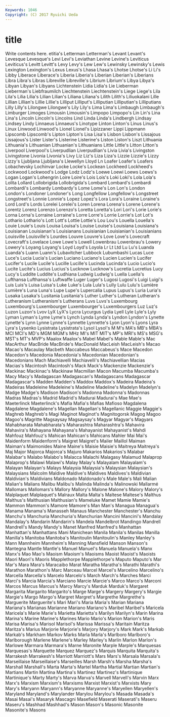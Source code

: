 ```yaml
---
Keywords: 1046 
Copyright: (C) 2017 Ryuichi Ueda
---
```


# title

Write contents here.
etitia's Letterman Letterman's Levant Levant's Levesque Levesque's Levi
Levi's Leviathan Levine Levine's Leviticus Leviticus's Levitt Levitt's Levy Levy's
Lew Lew's Lewinsky Lewinsky's Lewis Lexington Lexington's Lexus Lexus's Lhasa
Lhasa's Lhotse Lhotse's Li Li's Libby Liberace Liberace's Liberia Liberia's
Liberian Liberian's Liberians Libra Libra's Libras Libreville Libreville's Librium Librium's
Libya Libya's Libyan Libyan's Libyans Lichtenstein Lidia Lidia's Lie Lieberman
Lieberman's Liebfraumilch Liechtenstein Liechtenstein's Liege Liege's Lila Lila's Lilia Lilia's
Lilian Lilian's Liliana Liliana's Lilith Lilith's Liliuokalani Lille Lillian Lillian's
Lillie Lillie's Lilliput Lilliput's Lilliputian Lilliputian's Lilliputians Lilly Lilly's Lilongwe
Lilongwe's Lily Lily's Lima Lima's Limbaugh Limbaugh's Limburger Limoges Limousin
Limousin's Limpopo Limpopo's Lin Lin's Lina Lina's Lincoln Lincoln's Lincolns
Lind Linda Linda's Lindbergh Lindsay Lindsey Lindy Linnaeus Linnaeus's Linotype
Linton Linton's Linus Linus's Linux Linwood Linwood's Lionel Lionel's Lipizzaner
Lippi Lippmann Lipscomb Lipscomb's Lipton Lipton's Lisa Lisa's Lisbon Lisbon's
Lissajous Lissajous's Lister Lister's Listerine Listerine's Liston Liston's Liszt Lithuania
Lithuania's Lithuanian Lithuanian's Lithuanians Little Little's Litton Litton's Liverpool Liverpool's
Liverpudlian Liverpudlian's Livia Livia's Livingston Livingstone Livonia Livonia's Livy Liz
Liz's Liza Liza's Lizzie Lizzie's Lizzy Lizzy's Ljubljana Ljubljana's Llewellyn
Lloyd Ln Loafer Loafer's Loafers Lobachevsky Lochinvar Locke Locke's Lockean
Lockheed Lockheed's Lockwood Lockwood's Lodge Lodz Lodz's Loewe Loewi Loews
Loews's Logan Logan's Lohengrin Loire Loire's Lois Lois's Loki Loki's
Lola Lola's Lolita Lollard Lollobrigida Lollobrigida's Lombard Lombard's Lombardi Lombardi's
Lombardy Lombardy's Lome Lome's Lon Lon's London London's Londoner Londoner's
Long Longfellow Longfellow's Longstreet Longstreet's Lonnie Lonnie's Lopez Lopez's Lora
Lora's Loraine Loraine's Lord Lord's Lords Lorelei Lorelei's Loren Lorena
Lorena's Lorene Lorene's Lorentz Lorenz Lorenzo Lorenzo's Loretta Loretta's Lori
Lori's Lorie Lorie's Lorna Lorna's Lorraine Lorraine's Lorre Lorre's Lorrie
Lorrie's Lot Lot's Lothario Lothario's Lott Lott's Lottie Lottie's Lou
Lou's Louella Louella's Louie Louie's Louis Louisa Louisa's Louise Louise's
Louisiana Louisiana's Louisianan Louisianan's Louisianans Louisianian Louisianian's Louisianians Louisville Louisville's
Lourdes Louvre Louvre's Love Love's Lovecraft Lovecraft's Lovelace Lowe Lowe's
Lowell Lowenbrau Lowenbrau's Lowery Lowery's Loyang Loyang's Loyd Loyd's Loyola
Lr Lt Ltd Lu Lu's Luanda Luanda's Luann Luann's Lubavitcher
Lubbock Lubumbashi Lucas Luce Luce's Lucia Lucia's Lucian Luciano Luciano's
Lucien Lucien's Lucifer Lucifer's Lucile Lucile's Lucille Lucille's Lucinda Lucinda's
Lucio Lucio's Lucite Lucite's Lucius Lucius's Lucknow Lucknow's Lucretia Lucretius
Lucy Lucy's Luddite Luddite's Ludhiana Ludwig Ludwig's Luella Luella's Lufthansa
Lufthansa's Luftwaffe Luger Luger's Lugosi Lugosi's Luigi Luigi's Luis Luis's
Luisa Luisa's Luke Luke's Lula Lula's Lully Lulu Lulu's Lumière
Lumière's Luna Luna's Lupe Lupe's Lupercalia Lupus Lupus's Luria Luria's
Lusaka Lusaka's Lusitania Lusitania's Luther Luther's Lutheran Lutheran's Lutheranism Lutheranism's
Lutherans Luvs Luvs's Luxembourg Luxembourg's Luxembourger Luxembourger's Luxembourgers Luz Luz's
Luzon Luzon's Lvov LyX LyX's Lycra Lycurgus Lydia Lyell Lyle
Lyle's Lyly Lyman Lyman's Lyme Lyme's Lynch Lynda Lynda's Lyndon
Lyndon's Lynette Lynette's Lynn Lynne Lynne's Lynnette Lynnette's Lyon Lyon's
Lyons Lyra Lyra's Lysenko Lysistrata Lysistrata's Lysol Lysol's M M's
MA's MB's MBA's MCI MCI's MD's MGM MGM's MHz MI's
MIT MIT's MP's MRI's MS's MSG's MST's MT's MVP's Maalox
Maalox's Mabel Mabel's Mable Mable's Mac MacArthur MacBride MacBride's MacDonald
MacLeish MacLeish's Macao Macao's Macaulay Macbeth Maccabeus Maccabeus's Mace Macedon
Macedon's Macedonia Macedonia's Macedonian Macedonian's Macedonians Mach Machiavelli Machiavelli's Machiavellian
Macias Macias's Macintosh Macintosh's Mack Mack's Mackenzie Mackenzie's Mackinac Mackinac's
Mackinaw Macmillan Macon Macumba Macumba's Macy Macy's Madagascan Madagascan's Madagascans
Madagascar Madagascar's Madden Madden's Maddox Maddox's Madeira Madeira's Madeiras Madeleine
Madeleine's Madeline Madeline's Madelyn Madelyn's Madge Madge's Madison Madison's Madonna
Madonna's Madonnas Madras Madras's Madrid Madrid's Madurai Madurai's Mae Mae's
Maeterlinck Maeterlinck's Mafia Mafia's Mafias Mafioso Magdalena Magdalene Magdalene's Magellan
Magellan's Magellanic Maggie Maggie's Maghreb Maghreb's Magi Maginot Maginot's Magnitogorsk
Magog Magoo Magoo's Magritte Magsaysay Magsaysay's Magyar Magyar's Magyars Mahabharata
Mahabharata's Maharashtra Maharashtra's Mahavira Mahavira's Mahayana Mahayana's Mahayanist Mahayanist's Mahdi
Mahfouz Mahfouz's Mahican Mahican's Mahicans Mahler Mai Mai's Maidenform Maidenform's
Maigret Maigret's Mailer Maillol Maiman Maiman's Maimonides Maine Maine's Maisie
Maisie's Maitreya Maitreya's Maj Major Majorca Majorca's Majuro Makarios Makarios's
Malabar Malabar's Malabo Malabo's Malacca Malachi Malagasy Malamud Malaprop Malaprop's
Malawi Malawi's Malay Malay's Malayalam Malayalam's Malayan Malayan's Malays Malaysia
Malaysia's Malaysian Malaysian's Malaysians Malcolm Maldive Maldive's Maldives Maldives's Maldivian
Maldivian's Maldivians Maldonado Maldonado's Male Male's Mali Malian Malian's Malians
Malibu Malibu's Malinda Malinda's Malinowski Mallarmé Mallomars Mallomars's Mallory Mallory's
Malone Malone's Malory Malory's Malplaquet Malplaquet's Malraux Malta Malta's Maltese
Maltese's Malthus Malthus's Malthusian Malthusian's Mameluke Mamet Mamie Mamie's Mammon
Mammon's Mamore Mamore's Man Man's Managua Managua's Manama Manama's Manasseh
Manaus Manchester Manchester's Manchu Manchu's Manchuria Manchuria's Manchurian Mancini Mancini's
Mandalay Mandalay's Mandarin Mandarin's Mandela Mandelbrot Mandingo Mandrell Mandrell's Mandy
Mandy's Manet Manfred Manfred's Manhattan Manhattan's Manhattans Mani Manichean Manila
Manila's Manilas Manilla Manilla's Manitoba Manitoba's Manitoulin Manitoulin's Manley Manley's
Mann Mannheim Mannheim's Manning Mansfield Manson Manson's Mantegna Mantle Mantle's
Manuel Manuel's Manuela Manuela's Manx Manx's Mao Mao's Maoism Maoism's
Maoisms Maoist Maoist's Maoists Maori Maori's Maoris Mapplethorpe Mapplethorpe's Maputo
Maputo's Mar Mar's Mara Mara's Maracaibo Marat Maratha Maratha's Marathi
Marathi's Marathon Marathon's Marc Marceau Marcel Marcel's Marcelino Marcelino's Marcella
Marcella's Marcelo Marcelo's March March's Marches Marci Marci's Marcia Marcia's
Marciano Marcie Marcie's Marco Marco's Marconi Marcos Marcus Marcus's Marcy
Marcy's Marduk Marduk's Margaret Margarita Margarito Margarito's Marge Marge's Margery
Margery's Margie Margie's Margo Margo's Margret Margret's Margrethe Margrethe's Marguerite
Marguerite's Mari Mari's Maria Maria's Marian Mariana Mariana's Marianas Marianne
Mariano Mariano's Maribel Maribel's Maricela Maricela's Marie Marie's Marietta Marietta's
Marilyn Marilyn's Marin Marina Marina's Marine Marine's Marines Mario Mario's
Marion Marion's Maris Marisa Marisa's Marisol Marisol's Marissa Marissa's Maritain
Maritza Maritza's Marius Marjorie Marjorie's Marjory Marjory's Mark Mark's Markab
Markab's Markham Markov Marks Marla Marla's Marlboro Marlboro's Marlborough Marlene
Marlene's Marley Marley's Marlin Marlon Marlon's Marlowe Marmara Marmara's Marne
Maronite Marple Marple's Marquesas Marquesas's Marquette Marquez Marquez's Marquis Marquita
Marquita's Marrakesh Marrakesh's Marriott Marriott's Mars Mars's Marsala Marsala's Marseillaise
Marseillaise's Marseilles Marsh Marsh's Marsha Marsha's Marshall Marshall's Marta Marta's
Martel Martha Martial Martian Martian's Martians Martin Martina Martina's Martinez
Martinez's Martinique Martinique's Marty Marty's Marva Marva's Marvell Marvell's Marvin
Marx Marx's Marxism Marxism's Marxisms Marxist Marxist's Marxists Mary Mary's
Maryann Maryann's Maryanne Maryanne's Maryellen Maryellen's Maryland Maryland's Marylander Marylou
Marylou's Masada Masada's Masai Masai's Masaryk Mascagni Masefield Maserati Maserati's
Maseru Maseru's Mashhad Mashhad's Mason Mason's Masonic Masonite Masonite's Masons
